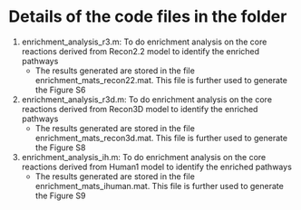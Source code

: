 # Details of the code files in the folder

1) enrichment_analysis_r3.m: To do enrichment analysis on the core reactions derived from Recon2.2 model to identify the enriched pathways
    - The results generated are stored in the file enrichment_mats_recon22.mat. This file is further used to generate the Figure S6
2) enrichment_analysis_r3d.m: To do enrichment analysis on the core reactions derived from Recon3D model to identify the enriched pathways
    - The results generated are stored in the file enrichment_mats_recon3d.mat. This file is further used to generate the Figure S8
3) enrichment_analysis_ih.m: To do enrichment analysis on the core reactions derived from Human1 model to identify the enriched pathways
    - The results generated are stored in the file enrichment_mats_ihuman.mat. This file is further used to generate the Figure S9